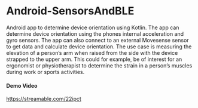 # Android-SensorsAndBLE
Android app to determine device orientation using Kotlin. The app can determine device orientation using the phones internal acceleration and gyro sensors. The app can also connect to an external Movesense sensor to get data and calculate device orientation. The use case is measuring the elevation of a person’s arm when raised from the side with the device strapped to the upper arm. This could for example, be of interest for an ergonomist or physiotherapist to determine the strain in a person’s muscles during work or sports activities.
#### Demo Video
https://streamable.com/22ipct
